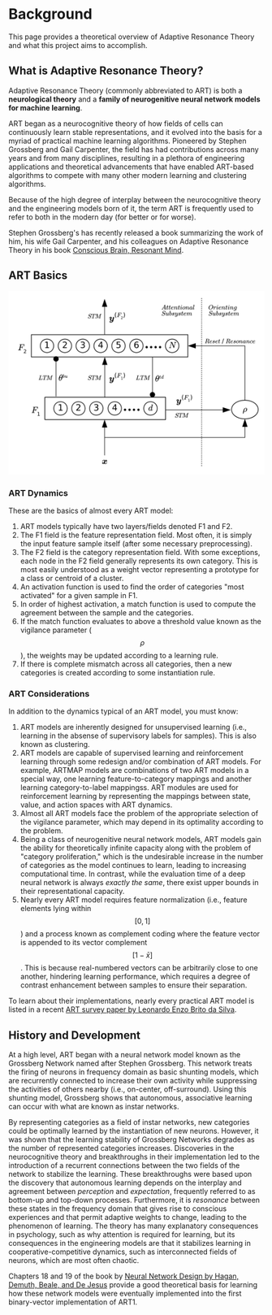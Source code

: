 # Background

This page provides a theoretical overview of Adaptive Resonance Theory and what this project aims to accomplish.

## What is Adaptive Resonance Theory?

Adaptive Resonance Theory (commonly abbreviated to ART) is both a **neurological theory** and a **family of neurogenitive neural network models for machine learning**.

ART began as a neurocognitive theory of how fields of cells can continuously learn stable representations, and it evolved into the basis for a myriad of practical machine learning algorithms.
Pioneered by Stephen Grossberg and Gail Carpenter, the field has had contributions across many years and from many disciplines, resulting in a plethora of engineering applications and theoretical advancements that have enabled ART-based algorithms to compete with many other modern learning and clustering algorithms.

Because of the high degree of interplay between the neurocognitive theory and the engineering models born of it, the term ART is frequently used to refer to both in the modern day (for better or for worse).

Stephen Grossberg's has recently released a book summarizing the work of him, his wife Gail Carpenter, and his colleagues on Adaptive Resonance Theory in his book [Conscious Brain, Resonant Mind](https://www.amazon.com/Conscious-Mind-Resonant-Brain-Makes/dp/0190070552).

## ART Basics

![art](../assets/figures/art.png)

### ART Dynamics

These are the basics of almost every ART model:

1. ART models typically have two layers/fields denoted F1 and F2.
2. The F1 field is the feature representation field.
    Most often, it is simply the input feature sample itself (after some necessary preprocessing).
3. The F2 field is the category representation field.
    With some exceptions, each node in the F2 field generally represents its own category.
    This is most easily understood as a weight vector representing a prototype for a class or centroid of a cluster.
4. An activation function is used to find the order of categories "most activated" for a given sample in F1.
5. In order of highest activation, a match function is used to compute the agreement between the sample and the categories.
6. If the match function evaluates to above a threshold value known as the vigilance parameter ($$\rho$$), the weights may be updated according to a learning rule.
7. If there is complete mismatch across all categories, then a new categories is created according to some instantiation rule.

### ART Considerations

In addition to the dynamics typical of an ART model, you must know:

1. ART models are inherently designed for unsupervised learning (i.e., learning in the absense of supervisory labels for samples).
    This is also known as clustering.
2. ART models are capable of supervised learning and reinforcement learning through some redesign and/or combination of ART models.
    For example, ARTMAP models are combinations of two ART models in a special way, one learning feature-to-category mappings and another learning category-to-label mappingss.
    ART modules are used for reinforcement learning by representing the mappings between state, value, and action spaces with ART dynamics.
3. Almost all ART models face the problem of the appropriate selection of the vigilance parameter, which may depend in its optimality according to the problem.
4. Being a class of neurogenitive neural network models, ART models gain the ability for theoretically infinite capacity along with the problem of "category proliferation," which is the undesirable increase in the number of categories as the model continues to learn, leading to increasing computational time.
    In contrast, while the evaluation time of a deep neural network is always *exactly the same*, there exist upper bounds in their representational capacity.
5. Nearly every ART model requires feature normalization (i.e., feature elements lying within $$[0,1]$$) and a process known as complement coding where the feature vector is appended to its vector complement $$[1-\bar{x}]$$.
   This is because real-numbered vectors can be arbitrarily close to one another, hindering learning performance, which requires a degree of contrast enhancement between samples to ensure their separation.

To learn about their implementations, nearly every practical ART model is listed in a recent [ART survey paper by Leonardo Enzo Brito da Silva](https://arxiv.org/abs/1905.11437).

## History and Development

At a high level, ART began with a neural network model known as the Grossberg Network named after Stephen Grossberg.
This network treats the firing of neurons in frequency domain as basic shunting models, which are recurrently connected to increase their own activity while suppressing the activities of others nearby (i.e., on-center, off-surround).
Using this shunting model, Grossberg shows that autonomous, associative learning can occur with what are known as instar networks.

By representing categories as a field of instar networks, new categories could be optimally learned by the instantiation of new neurons.
However, it was shown that the learning stability of Grossberg Networks degrades as the number of represented categories increases.
Discoveries in the neurocognitive theory and breakthroughs in their implementation led to the introduction of a recurrent connections between the two fields of the network to stabilize the learning.
These breakthroughs were based upon the discovery that autonomous learning depends on the interplay and agreement between *perception* and *expectation*, frequently referred to as bottom-up and top-down processes.
Furthermore, it is *resonance* between these states in the frequency domain that gives rise to conscious experiences and that permit adaptive weights to change, leading to the phenomenon of learning.
The theory has many explanatory consequences in psychology, such as why attention is required for learning, but its consequences in the engineering models are that it stabilizes learning in cooperative-competitive dynamics, such as interconnected fields of neurons, which are most often chaotic.

Chapters 18 and 19 of the book by [Neural Network Design by Hagan, Demuth, Beale, and De Jesus](https://hagan.okstate.edu/NNDesign.pdf) provide a good theoretical basis for learning how these network models were eventually implemented into the first binary-vector implementation of ART1.
